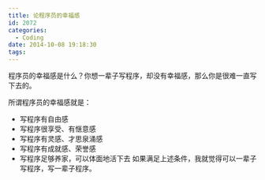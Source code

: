 ```yaml
---
title: 论程序员的幸福感
id: 2072
categories:
  - Coding
date: 2014-10-08 19:18:30
tags:
---
```


程序员的幸福感是什么？你想一辈子写程序，却没有幸福感，那么你是很难一直写下去的。

所谓程序员的幸福感就是：

*   写程序有自由感
*   写程序很享受、有惬意感
*   写程序有灵感、才思泉涌感
*   写程序有成就感、荣誉感
*   写程序足够养家，可以体面地活下去
如果满足上述条件，我就觉得可以一辈子写程序，写一辈子程序。